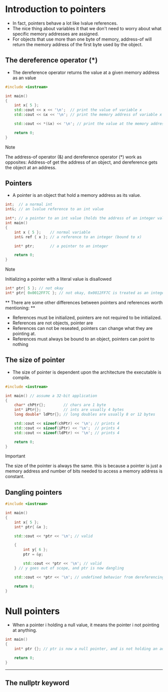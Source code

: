 # Introduction to pointers
- In fact, pointers behave a lot like lvalue references.
- The nice thing about variables it that we don't need to worry about what specific memory addresses are assigned.
- For objects that use more than one byte of memory, address-of will return the memory address of the first byte used by the object.

## The dereference operator (*)
- The dereference operator returns the value at a given memory address as an value

```cpp
#include <iostream>

int main()
{
    int x{ 5 };
    std::cout << x << '\n';  // print the value of variable x
    std::cout << &x << '\n'; // print the memory address of variable x

    std::cout << *(&x) << '\n'; // print the value at the memory address of variable x (parentheses not required, but make it easier to read)

    return 0;
}
```

> [!NOTE]
> The address-of operator (&) and dereference operator (*) work as opposites: Address-of get the address of an object, and dereference gets the object at an address.

## Pointers
* A pointer is an object that hold a memory address as its value.

```cpp
int;  // a normal int
int&; // an lvalue reference to an int value

int*; // a pointer to an int value (holds the address of an integer value)
int main()
{
    int x { 5 };    // normal variable
    int& ref { x }; // a reference to an integer (bound to x)

    int* ptr;       // a pointer to an integer

    return 0;
}
```

> [!NOTE]
> Initializing a pointer with a literal value is disallowed
```cpp
int* ptr{ 5 }; // not okay
int* ptr{ 0x0012FF7C }; // not okay, 0x0012FF7C is treated as an integer literal

```

** There are some other differences between pointers and references worth mentioning: **
- References must be initialized, pointers are not required to be initialized.
- References are not objects, pointer are
- References can not be reseated, pointers can change what they are pointing at.
- References must always be bound to an object, pointers can point to nothing

## The size of pointer
- The size of pointer is dependent upon the architecture the executable is compile.

```cpp
#include <iostream>

int main() // assume a 32-bit application
{
    char* chPtr{};        // chars are 1 byte
    int* iPtr{};          // ints are usually 4 bytes
    long double* ldPtr{}; // long doubles are usually 8 or 12 bytes

    std::cout << sizeof(chPtr) << '\n'; // prints 4
    std::cout << sizeof(iPtr) << '\n';  // prints 4
    std::cout << sizeof(ldPtr) << '\n'; // prints 4

    return 0;
}

```
> [!IMPORTANT]
> The size of the pointer is always the same.
> this is because a pointer is just a memory address
> and number of bits needed to access a memory address is constant.

## Dangling pointers
```cpp
#include <iostream>

int main()
{
    int x{ 5 };
    int* ptr{ &x };

    std::cout << *ptr << '\n'; // valid

    {
        int y{ 6 };
        ptr = &y;

        std::cout << *ptr << '\n'; // valid
    } // y goes out of scope, and ptr is now dangling

    std::cout << *ptr << '\n'; // undefined behavior from dereferencing a dangling pointer

    return 0;
}
```

# Null pointers
- When a pointer i holding a null value, it means the pointer i not pointing at anything.

```cpp
int main()
{
    int* ptr {}; // ptr is now a null pointer, and is not holding an address

    return 0;
}

```

---

## The nullptr keyword